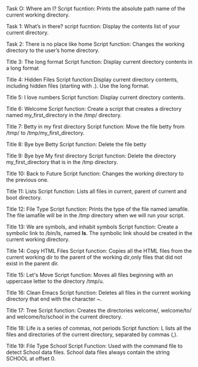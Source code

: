 Task O: Where am I?
Script fucntion: Prints the absolute path name of the current working directory.

Task 1: What’s in there?
script fucntion: Display the contents list of your current directory.

Task 2: There is no place like home
Script function: Changes the working directory to the user’s home directory.

Title 3: The long format
Script function: Display current directory contents in a long format

Title 4: Hidden Files
Script function:Display current directory contents, including hidden files (starting with .). Use the long format.

Title 5: I love numbers
Script function: Display current directory contents.

Title 6: Welcome
Script function: Create a script that creates a directory named my_first_directory in the /tmp/ directory.

Title 7: Betty in my first directory
Script function: Move the file betty from /tmp/ to /tmp/my_first_directory.

Title 8: Bye bye Betty
Script function: Delete the file betty

Title 9: Bye bye My first directory
Script function: Delete the directory my_first_directory that is in the /tmp directory.

Title 10: Back to Future 
Script function: Changes the working directory to the previous one.

Title 11: Lists
Script function: Lists all files in current, parent of current and boot directory.

Title 12: File Type
Script function: Prints the type of the file named iamafile. The file iamafile will be in the /tmp directory when we will run your script.

Title 13: We are symbols, and inhabit symbols
Script function: Create a symbolic link to /bin/ls, named __ls__. The symbolic link should be created in the current working directory.

Title 14: Copy HTML Files
Script function: Copies all the HTML files from the current working dir to the parent of the working dir,only files that did not exist in the parent dir.

Title 15: Let's Move
Script function: Moves all files beginning with an uppercase letter to the directory /tmp/u.

Title 16: Clean Emacs
Script function: Deletes all files in the current working directory that end with the character ~.

Title 17: Tree
Script function: Creates the directories welcome/, welcome/to/ and welcome/to/school in the current directory.

Title 18: Life is a series of commas, not periods
Script function: L lists all the files and directories of the current directory, separated by commas (,).

Title 19: File Type School
Script Function: Used with the command file to detect School data files. School data files always contain the string SCHOOL at offset 0.

